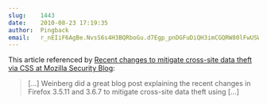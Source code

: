 ```yaml
---
slug:    1443
date:    2010-08-23 17:19:35
author:  Pingback
email:   r_nEIiF6AgBe.NvsS6s4H3BQRboGu.d7Egp_pnDGFuDiQH3imCGQRW80lFwUSWeA==
---
```


This article referenced by <a
href="https://blog.mozilla.com/security/2010/08/23/recent-changes-to-mitigate-cross-site-data-theft-via-css/">Recent
changes to mitigate cross-site data theft via CSS at Mozilla Security
Blog</a>:

> [...] Weinberg did a great blog post explaining the recent changes in
> Firefox 3.5.11 and 3.6.7 to mitigate cross-site data theft using [...]
